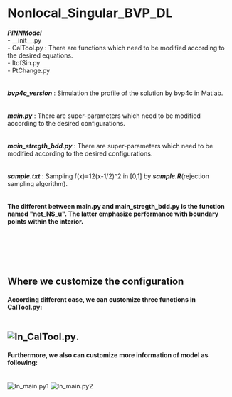 # Nonlocal_Singular_BVP_DL

___PINNModel___<br>
    - \_\_init\_\_.py<br>
    - CalTool.py : There are functions which need to be modified according to the desired equations.<br>
    - ItofSin.py<br>
    - PtChange.py<br><br><br>
___bvp4c_version___ : Simulation the profile of the solution by bvp4c in Matlab.<br><br><br>
___main.py___ : There are super-parameters which need to be modified according to the desired configurations.<br><br><br>
___main_stregth_bdd.py___ : There are super-parameters which need to be modified according to the desired configurations.<br><br><br>
___sample.txt___ : Sampling f(x)=12(x-1/2)^2 in [0,1] by ___sample.R___(rejection sampling algorithm).<br><br><br>
**The different between main.py and main_stregth_bdd.py is the function named "net_NS_u". The latter emphasize performance with boundary points within the interior.**<br><br><br>
<br><br><br>
## Where we customize the configuration

#### According different case, we can customize three functions in CalTool.py:<br><br>
![In_CalTool.py](https://raw.githubusercontent.com/efef31016/Nonlocal_Singular_BVP_DL/master/PINN_nonlocal/figure/change03.png).
---
#### Furthermore, we also can customize more information of model as following:<br><br>
![In_main.py1](https://raw.githubusercontent.com/efef31016/Nonlocal_Singular_BVP_DL/master/PINN_nonlocal/figure/change02.png)
![In_main.py2](https://raw.githubusercontent.com/efef31016/Nonlocal_Singular_BVP_DL/master/PINN_nonlocal/figure/change02.png)
